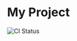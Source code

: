 # My Project

![CI Status](https://github.com/TeaOk2023/lab4_ci_cd/workflows/CI%20Pipeline/badge.svg)
